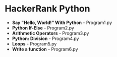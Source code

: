 # HackerRank Python

+ **Say "Hello, World!" With Python** - Program1.py
+ **Python If-Else** - Program2.py
+ **Arithmetic Operators** - Program3.py
+ **Python: Division** - Program4.py
+ **Loops** - Program5.py
+ **Write a function** - Program6.py
